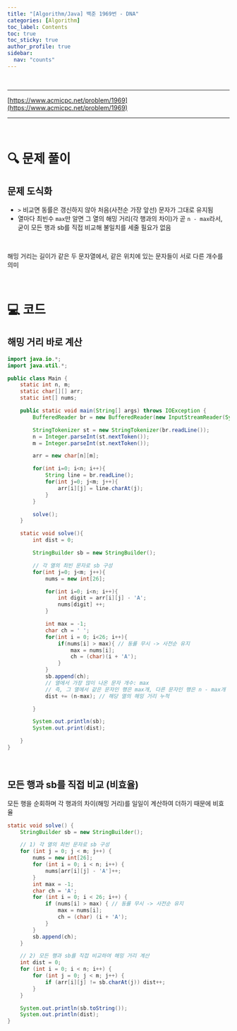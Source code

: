 ```yaml
---
title: "[Algorithm/Java] 백준 1969번 - DNA"
categories: [Algorithm]
toc_label: Contents
toc: true
toc_sticky: true
author_profile: true
sidebar:
  nav: "counts"
---
```


<br>

---

[https://www.acmicpc.net/problem/1969](https://www.acmicpc.net/problem/1969)

---

<br>

# 🔍 문제 풀이

## 문제 도식화

- `>` 비교면 동률은 갱신하지 않아 처음(사전순 가장 앞선) 문자가 그대로 유지됨
- 열마다 최빈수 `max`만 알면 그 열의 해밍 거리(각 행과의 차이)가 곧 `n - max`라서,
  굳이 모든 행과 sb를 직접 비교해 불일치를 세줄 필요가 없음

<br>

해밍 거리는 길이가 같은 두 문자열에서, 같은 위치에 있는 문자들이 서로 다른 개수를 의미

<br>

# 💻 코드

## 해밍 거리 바로 계산

```java
import java.io.*;
import java.util.*;

public class Main {
    static int n, m;
    static char[][] arr;
    static int[] nums;

    public static void main(String[] args) throws IOException {
        BufferedReader br = new BufferedReader(new InputStreamReader(System.in));

        StringTokenizer st = new StringTokenizer(br.readLine());
        n = Integer.parseInt(st.nextToken());
        m = Integer.parseInt(st.nextToken());

        arr = new char[n][m];

        for(int i=0; i<n; i++){
            String line = br.readLine();
            for(int j=0; j<m; j++){
                arr[i][j] = line.charAt(j);
            }
        }

        solve();
    }

    static void solve(){
        int dist = 0;

        StringBuilder sb = new StringBuilder();

        // 각 열의 최빈 문자로 sb 구성
        for(int j=0; j<m; j++){
            nums = new int[26];

            for(int i=0; i<n; i++){
                int digit = arr[i][j] - 'A';
                nums[digit] ++;
            }

            int max = -1;
            char ch = ' ';
            for(int i = 0; i<26; i++){
                if(nums[i] > max){ // 동률 무시 -> 사전순 유지
                    max = nums[i];
                    ch = (char)(i + 'A');
                }
            }
            sb.append(ch);
            // 열에서 가장 많이 나온 문자 개수: max
            // 즉, 그 열에서 같은 문자인 행은 max개, 다른 문자인 행은 n - max개
            dist += (n-max); // 해당 열의 해밍 거리 누적

        }

        System.out.println(sb);
        System.out.print(dist);

    }
}
```

<br>

## 모든 행과 sb를 직접 비교 (비효율)

모든 행을 순회하며 각 행과의 차이(해밍 거리)를 일일이 계산하여 더하기 때문에 비효율

```java
static void solve() {
    StringBuilder sb = new StringBuilder();

    // 1) 각 열의 최빈 문자로 sb 구성
    for (int j = 0; j < m; j++) {
        nums = new int[26];
        for (int i = 0; i < n; i++) {
            nums[arr[i][j] - 'A']++;
        }
        int max = -1;
        char ch = 'A';
        for (int i = 0; i < 26; i++) {
            if (nums[i] > max) { // 동률 무시 -> 사전순 유지
                max = nums[i];
                ch = (char) (i + 'A');
            }
        }
        sb.append(ch);
    }

    // 2) 모든 행과 sb를 직접 비교하여 해밍 거리 계산
    int dist = 0;
    for (int i = 0; i < n; i++) {
        for (int j = 0; j < m; j++) {
            if (arr[i][j] != sb.charAt(j)) dist++;
        }
    }

    System.out.println(sb.toString());
    System.out.println(dist);
}
```

<br>
